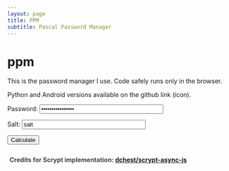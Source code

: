 ```yaml
---
layout: page
title: PPM
subtitle: Pascal Password Manager
---
```

<!-- content! -->
<h1>ppm
<a href="https://github.com/{{ site.author.github }}/ppm" title="GitHub">
<span><i class="fa fa-github"></i></span>
</a>
</h1>

This is the password manager I use. Code safely runs only in the browser.

Python and Android versions available on the github link (icon).

<form onsubmit="calculate(); return false">
<p>
<label for="password" style="width: 100px;">Password:</label>
<input id="password" name="password" type="password" value="passwordpassword" size="32">
</p>
<p>
<label for="salt" style="width: 100px;">Salt:</label>
<input id="salt" name="salt" type="text" value="salt" size="32">
</p>
<input class="btn js-textareacopybtn" type="submit" name="btn" value="Calculate" />
</form>
<div id="out" style="margin-top: 10px; padding: 10px 5px; color: #444; line-height: 1.5;">
<b>Credits for Scrypt implementation: <a href="https://github.com/dchest/scrypt-async-js">dchest/scrypt-async-js</a></b>
<script src="/js/scrypt.js"></script>
<script>
var f = document.forms[0];

function calculate() {

var btn = f.btn;
var out = document.querySelector('#out');

var password = f.password.value;
var salt = f.salt.value;

btn.disabled = true;
btn.value = 'Wait...';

window.setTimeout(function() {
try {
var t1 = (new Date()).getTime();
scrypt(password, salt, {
logN: 15,
r: 8,
p: 1,
dkLen: 32,
interruptStep: 0,
encoding: "hex"
},
function(res) {
var t2 = ((new Date()).getTime()-t1);
out.innerHTML = 'Time: <b>'+t2+' ms</b><br>Master password input length: '+password.length+'<br><span style="color:cornflowerblue; font-weight:bold">Succesfully copied password to clipboard.</span> <textarea id="res">' + res + '</textarea>';
btn.disabled = false;
btn.value = 'Calculate';
var copyTextarea = document.querySelector('#res');
copyTextarea.select();

try {
var successful = document.execCommand('copy');
var msg = successful ? 'successful' : 'unsuccessful';
console.log('Copying text command was ' + msg);
copyTextarea.innerHTML = '';
copyTextarea.style.display = 'none';
} catch (err) {
console.log('Oops, unable to copy');
}

});
} catch(ex) {
out.innerHTML = '<span style="color:red">error: ' + ex.message + '</span>'; btn.disabled = false; btn.value = 'Calculate';
} }); };
</script>
<!-- end content -->
